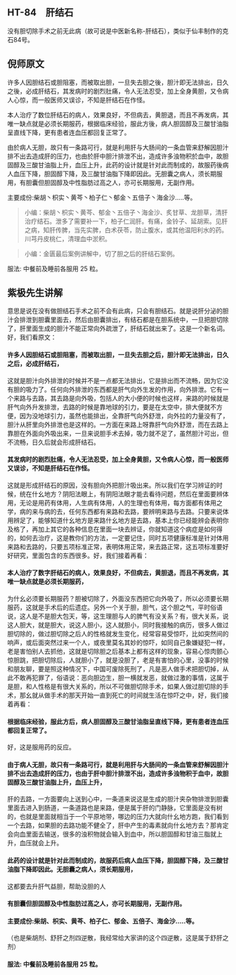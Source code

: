 ## HT-84　肝结石

没有胆切除手术之前无此病（故可说是中医新名称-肝结石），类似于仙丰制作的克石84号。

## 倪师原文

许多人因胆结石或胆阻塞，而被取出胆，一旦失去胆之後，胆汁即无法排出，日久之後，必成肝结石，其发病时的剧烈肚痛，令人无法忍受，加上全身黄胆，又令病人心惊，而一般医师又误诊，不知是肝结石在作怪。
 
本人治疗了数位肝结石的病人，效果良好，不但病去，黄胆退，而且不再发病，其唯一缺点就是必须长期服药，根据临床经验，服此方後，病人胆固醇及三酸甘油脂呈直线下降，更有患者连血压都回复正常了。

由於病人无胆，故只有一条路可行，就是利用肝与大肠间的一条血管来舒解因胆汁排不出去造成肝的压力，也由於肝中胆汁排泄不出，造成许多浊物积於血中，故胆固醇及三酸甘油脂上升，血压上升，此药的设计就是针对此而制成的，故服药後病人血压下降，胆固醇下降，及三酸甘油脂下降即因此。无胆囊之病人，须长期服用，有胆囊但胆固醇及中性脂肪过高之人，亦可长期服用，无副作用。

主要成份:柴胡丶枳实丶黄芩丶柏子仁丶郁金丶五倍子丶海金沙…..等。

> 小编：柴胡丶枳实丶黄芩、郁金丶五倍子丶海金沙、炙甘草、龙胆草，清肝治疗结石。泄多了需要补一下，柏子仁润肝。有痛，金铃子、延胡索。见肝之病，知肝传脾，当先实脾，白术茯苓，防止腹水，或其他温阳利水的药。川芎丹皮桃仁，清理血中淤积。

> 小编：金匮最后案例讲解中，切了胆之后的肝结石案例。

服法: 中餐前及睡前各服用 25 粒。

## 紫极先生讲解

意思是说在没有做胆结石手术之前不会有此病，只会有胆结石。就是说肝分泌的胆汁会排泄到胆囊里面去，然后由胆囊排出，有结石都是在胆系统中，一旦把胆切除了，肝里面生成的胆汁不能正常向外疏泄了，肝结石就出来了。这是一个新名词。好，我们看原文：

#### 许多人因胆结石或胆阻塞，而被取出胆，一旦失去胆之后，胆汁即无法排出，日久之后，必成肝结石，

这就是胆汁向外排泄的时候并不是一点都无法排出，它是排出而不流畅，因为它没有胆的吸力了。任何向外排泄的东西都是肝气向外生发的作用，向外排泄。它有一个来路与去路，其去路是向外吸，包括人的大小便的时候也这样，来路的时候就是肝气向外升发排泄，去路的时候是靠地球的引力，要是在太空中，排大便就不方便，因为没地球引力，虽然也能排出，全靠肝气向外舒泄，向外拉的力量没有了，胆汁从肝里向外排泄也是这样的。一方面在来路上呀靠肝气向外舒泄，而在去路上靠胆在外面向外吸出来，一旦来说胆手术去掉，吸力就不足了，虽然胆汁可出，但不流畅，日久后就会形成肝结石。

#### 其发病时的剧烈肚痛，令人无法忍受，加上全身黄胆，又令病人心惊，而一般医师又误诊，不知是肝结石在作怪。

这就是形成肝结石的原因，没有胆向外把胆汁吸出来。所以我们在学习辨证的时候，统在什幺地方？阴阳法眼上，有阴阳法眼才能去看待问题，然后在里面要辨体用，无论是用药有体用，人生病有体用，人的生理也有体用，每方面都有体用之学，病的来与病的去，任何东西都有来路和去路，要辨明来路与去路。只要来说体用辨足了，能够知道什幺地方是来路什幺地方是去路，基本上你已经能辨会表明你及格了，再加上其它的各种信息在里面一块去辨证，你就知道这个病症是如何得的，如何去治疗，这是教你们的方法，一定要记住，同时五项健康标准是针对体用来路和去路的，只要五项标准正常，表明体用正常，来去路正常，这五项标准要好好研究，里面包含的东西很多。好，我们接着再看：

#### 本人治疗了数字肝结石的病人，效果良好，不但病去，黄胆退，而且不再发病，其唯一缺点就是必须长期服药，

为什幺必须要长期服药？胆被切除了，外面没东西把它向外吸了，所以必须要长期服药，这就是手术后的后遗症。另外一个关于胆，胆气，这个胆之气，平时俗语说，这人是不是胆大包天，等，这生理胆与人的脾气有没关系？有，很大关系，说这人胆大，就是胆大，说这人胆小，这人就胆小，同时我接触的病历，很多人做过胆切除的，做过胆切除之后人的性格就发生变化，经常容易受惊吓，比如突然间的响声，或后面突然过来一个人，或夜里莫名其妙的惊吓，如同自己象嫌疑犯一样，老是害怕别人去抓他，这就是切除胆之后基本上都有这样的现象，容易心惊肉颤心惊胆跳，把胆切除后，人就胆小了，就是没胆了，老是有害怕的心里，没事的时候和朋友聊，要是照这种情况下，中国可废除死刑了，凡是恶人做手术把胆切掉，从此不敢再犯罪了，俗语说：恶向胆边生，胆一横就发恶，就做过激的事情，这属于是胆，和人性格是有很大关系的，所以不可做胆切除手术，如果人做过胆切除的手术，那幺就从做手术的那天开始一直到死亡的时间就生活在惊吓之中，好，我们接着再看：

#### 根据临床经验，服此方后，病人胆固醇及三酸甘油脂呈直线下降，更有患者连血压都回复正常了。

好，这是服用药的反应。

#### 由于病人无胆，故只有一条路可行，就是利用肝与大肠间的一条血管来舒解因胆汁排不出去造成肝的压力，也由于肝中胆汁排泄不出，造成许多浊物积于血中，故胆固醇及三酸甘油脂上升，血压上升，

肝的去路，一方面要向上送到心中，一条道来说这是生成的胆汁夹杂物排泄到胆囊里面去进入到肠道，一条道路也是来路，便是属于肝的门静脉，它里面是没有树的，也就是里面就相当于一个平原地带，哪边的压力大就向什幺地方跑，我们看到一个去路，如果胆的去路功能不健全了，肝中产生的毒素就向什幺地方去？那肯定会向血里面去输送，很多的浊积物就会输入到血中，所以胆固醇和甘油三脂就上升，血压就会上升。

#### 此药的设计就是针对此而制成的，故服药后病人血压下降，胆固醇下降，及三酸甘油脂下降即因此。无胆囊之病人，须长期服用，

这都要去升肝气益胆，帮助没胆的人

#### 有胆囊但胆固醇及中性脂肪过高之人，亦可长期服用，无副作用。

#### 主要成份:柴胡、枳实、黄芩、柏子仁、郁金、五倍子、海金沙…..等。

（也是柴胡剂、舒肝之剂四逆散，我经常给大家讲的这个四逆散，这是属于舒肝之剂）

#### 服法: 中餐前及睡前各服用 25 粒。

